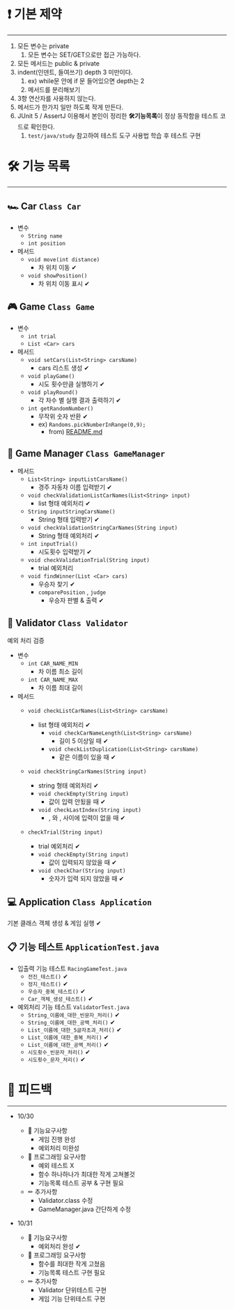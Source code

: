 # ****❗ 기본 제약****

---

1. 모든 변수는 private
    1. 모든 변수는 SET/GET으로만 접근 가능하다.
2. 모든 메서드는 public & private
3. indent(인덴트, 들여쓰기) depth 3 미만이다.
    1. ex) while문 안에 if 문 들어있으면 depth는 2
    2. 메서드를 분리해보기
4. 3항 연산자를 사용하지 않는다.
5. 메서드가 한가지 일만 하도록 작게 만든다.
6. JUnit 5 / AssertJ 이용해서 본인이 정리한 ****🛠기능목록****이 정상 동작함을 테스트 코드로 확인한다.
    1. `test/java/study` 참고하여 테스트 도구 사용법 학습 후 테스트 구현

# ****🛠 기능 목록****

---

## 🏎 Car `Class Car` 

- 변수
    - `String name`
    - `int position`
- 메서드
    - `void move(int distance)` 
        - 차 위치 이동 ✔
    - `void showPosition()`
      - 차 위치 이동 표시 ✔

## 🎮 Game `Class Game`

- 변수
    - `int trial`
    - `List <Car> cars`
- 메서드
    - `void setCars(List<String> carsName)`
      - cars 리스트 생성 ✔
    - `void playGame()`
      - 시도 횟수만큼 실행하기 ✔
    - `void playRound()`
      - 각 차수 별 실행 결과 출력하기 ✔
    - `int getRandomNumber()`
      - 무작위 숫자 반환 ✔
      - ex) `Randoms.pickNumberInRange(0,9);`
          - from) [README.md](..\README.md)


## 🚦 Game Manager `Class GameManager`

- 메서드
  - `List<String> inputListCarsName()`
    - 경주 자동차 이름 입력받기 ✔
  - `void checkValidationListCarNames(List<String> input)`
    - list 형태 예외처리 ✔
  - `String inputStringCarsName()`
    - String 형태 입력받기 ✔
  - `void checkValidationStringCarNames(String input)`
    - String 형태 예외처리 ✔
  - `int inputTrial()`
    - 시도횟수 입력받기 ✔
  - `void checkValidationTrial(String input)`
    - trial 예외처리
  - `void findWinner(List <Car> cars)`
    - 우승자 찾기 ✔
    - `comparePosition` , `judge`
      - 우승자 판별 & 출력 ✔

## 🚧 Validator `Class Validator`
예외 처리 검증
- 변수
  - `int CAR_NAME_MIN`
    - 차 이름 최소 길이
  - `int CAR_NAME_MAX`
    - 차 이름 최대 길이
- 메서드
  - `void checkListCarNames(List<String> carsName)`
    - list 형태 예외처리 ✔
      - `void checkCarNameLength(List<String> carsName)`
        - 길이 5 이상일 때 ✔
      - `void checkListDuplication(List<String> carsName)`
        - 같은 이름이 있을 때 ✔
    
  - `void checkStringCarNames(String input)`
    - string 형태 예외처리 ✔
    - `void checkEmpty(String input)`
      - 값이 입력 안됬을 때 ✔
    - `void checkLastIndex(String input)`
      - , 와 , 사이에 입력이 없을 때 ✔
    
  - `checkTrial(String input)`
    - trial 예외처리 ✔
    - `void checkEmpty(String input)`
      - 값이 입력되지 않았을 때 ✔
    - `void checkChar(String input)`
      - 숫자가 입력 되지 않았을 때 ✔

## 💻 Application `Class Application`
기본 클래스 객체 생성 & 게임 실행 ✔

## 📋 기능 테스트 `ApplicationTest.java`
- 입출력 기능 테스트 `RacingGameTest.java`
  - `전진_테스트()` ✔
  - `정지_테스트()` ✔
  - `우승자_중복_테스트()` ✔
  - `Car_객체_생성_테스트()` ✔
- 예외처리 기능 테스트 `ValidatorTest.java`
  - `String_이름에_대한_빈문자_처리()` ✔
  - `String_이름에_대한_공백_처리()` ✔
  - `List_이름에_대한_5글자초과_처리()` ✔
  - `List_이름에_대한_중복_처리()` ✔
  - `List_이름에_대한_공백_처리()` ✔
  - `시도횟수_빈문자_처리()` ✔
  - `시도횟수_문자_처리()` ✔

# ****📝 피드백****

---

- 10/30
  - 🚀 기능요구사항
    - 게임 진행 완성
    - 예외처리 미완성
  - 🎯 프로그래밍 요구사항
    - 예외 테스트 X
    - 함수 하나하나가 최대한 작게 고쳐볼것
    - 기능목록 테스트 공부 & 구현 필요
  - ✏ 추가사항
    - Validator.class 수정
    - GameManager.java 간단하게 수정

- 10/31
  - 🚀 기능요구사항
    - 예외처리 완성 ✔
  - 🎯 프로그래밍 요구사항
    - 함수를 최대한 작게 고쳤음
    - 기능목록 테스트 구현 필요
  - ✏ 추가사항
    - Validator 단위테스트 구현
    - 게임 기능 단위테스트 구현